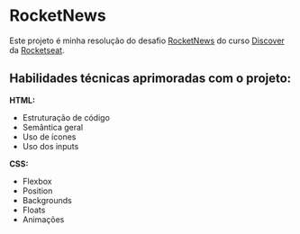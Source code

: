 # RocketNews
Este projeto é minha resolução do desafio [RocketNews](https://efficient-sloth-d85.notion.site/Desafio-RocketNews-2e2c5d56b41f4b13a7d8df6b5affc0ec) do curso [Discover](https://www.rocketseat.com.br/discover) da [Rocketseat](https://www.rocketseat.com.br/).

## Habilidades técnicas aprimoradas com o projeto:

**HTML:**
- Estruturação de código
- Semântica geral
- Uso de ícones
- Uso dos inputs

**CSS:**
- Flexbox
- Position
- Backgrounds
- Floats
- Animações
